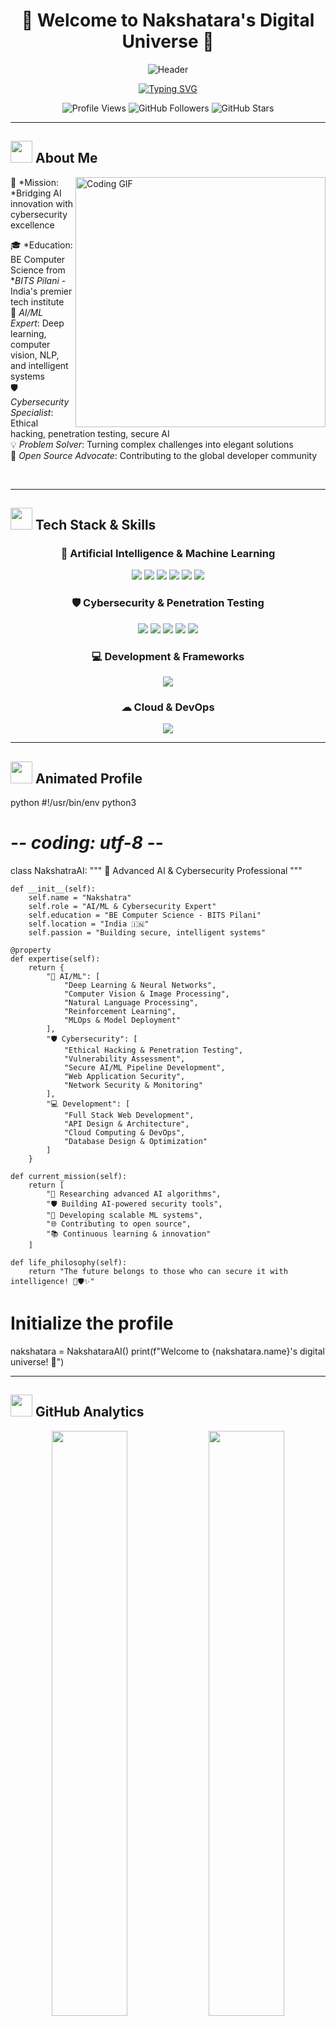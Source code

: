 # <div align="center">🌟 Welcome to Nakshatara's Digital Universe 🌟</div>

<div align="center">
  
<!-- Custom NAKSH Snake Animation -->

<!-- Animated Header -->
![Header](https://capsule-render.vercel.app/api?type=waving&color=gradient&customColorList=6,11,20&height=300&section=header&text=Nakshatara&fontSize=50&fontColor=fff&animation=twinkling&fontAlignY=40&desc=AI%20%7C%20ML%20%7C%20Cybersecurity%20Expert&descAlignY=60&descSize=18)

<!-- Dynamic Typing Animation -->
[![Typing SVG](https://readme-typing-svg.herokuapp.com?font=JetBrains+Mono&size=28&duration=3000&pause=1000&color=00F5FF&center=true&vCenter=true&multiline=true&width=800&height=100&lines=🤖+AI+%26+Machine+Learning+Engineer;🛡+Cybersecurity+Specialist;🎓+BITS+Pilani+Graduate;💻+Full+Stack+Developer;🚀+Innovation+Enthusiast)](https://git.io/typing-svg)

<!-- Animated Badges -->
<img src="https://komarev.com/ghpvc/?username=nakshatara&style=for-the-badge&color=brightgreen&animated=true" alt="Profile Views"/>
<img src="https://img.shields.io/github/followers/nakshatara?label=Followers&style=for-the-badge&color=blue&logo=github" alt="GitHub Followers"/>
<img src="https://img.shields.io/github/stars/nakshatara?label=Stars&style=for-the-badge&color=yellow&logo=github" alt="GitHub Stars"/>

</div>

---

## <img src="https://media.giphy.com/media/iY8CRBdQXODJSCERIr/giphy.gif" width="35"> About Me

<img align="right" alt="Coding GIF" width="400" src="https://media.giphy.com/media/ZVik7pBtu9dNS/giphy.gif"/>

🎯 *Mission: *Bridging AI innovation with cybersecurity excellence

🎓 *Education: BE Computer Science from **BITS Pilani* - India's premier tech institute  
🤖 *AI/ML Expert*: Deep learning, computer vision, NLP, and intelligent systems  
🛡 *Cybersecurity Specialist*: Ethical hacking, penetration testing, secure AI  
💡 *Problem Solver*: Turning complex challenges into elegant solutions  
🌟 *Open Source Advocate*: Contributing to the global developer community  

<br clear="right"/>

---

## <img src="https://media.giphy.com/media/WUlplcMpOCEmTGBtBW/giphy.gif" width="35"> Tech Stack & Skills

<div align="center">

### 🤖 Artificial Intelligence & Machine Learning
<img src="https://skillicons.dev/icons?i=python,tensorflow,pytorch&theme=dark" />
<img src="https://img.shields.io/badge/Scikit_Learn-F7931E?style=for-the-badge&logo=scikit-learn&logoColor=white"/>
<img src="https://img.shields.io/badge/OpenCV-27338e?style=for-the-badge&logo=OpenCV&logoColor=white"/>
<img src="https://img.shields.io/badge/Pandas-150458?style=for-the-badge&logo=pandas&logoColor=white"/>
<img src="https://img.shields.io/badge/NumPy-013243?style=for-the-badge&logo=numpy&logoColor=white"/>
<img src="https://img.shields.io/badge/Jupyter-F37626?style=for-the-badge&logo=Jupyter&logoColor=white"/>

### 🛡 Cybersecurity & Penetration Testing  
<img src="https://img.shields.io/badge/Kali_Linux-557C94?style=for-the-badge&logo=kali-linux&logoColor=white"/>
<img src="https://img.shields.io/badge/Wireshark-1679A7?style=for-the-badge&logo=wireshark&logoColor=white"/>
<img src="https://img.shields.io/badge/Metasploit-2596CD?style=for-the-badge&logo=metasploit&logoColor=white"/>
<img src="https://img.shields.io/badge/Burp_Suite-FF6633?style=for-the-badge&logo=burp-suite&logoColor=white"/>
<img src="https://img.shields.io/badge/OWASP-000000?style=for-the-badge&logo=owasp&logoColor=white"/>

### 💻 Development & Frameworks
<img src="https://skillicons.dev/icons?i=js,react,nodejs,fastapi,flask,mongodb,postgres&theme=dark" />

### ☁ Cloud & DevOps
<img src="https://skillicons.dev/icons?i=aws,gcp,docker,kubernetes,git&theme=dark" />

</div>

---

## <img src="https://media.giphy.com/media/LnQjpWaON8nhr21vNW/giphy.gif" width="35"> Animated Profile

python
#!/usr/bin/env python3
# -*- coding: utf-8 -*-

class NakshatraAI:
    """
    🚀 Advanced AI & Cybersecurity Professional
    """
    
    def __init__(self):
        self.name = "Nakshatra"
        self.role = "AI/ML & Cybersecurity Expert" 
        self.education = "BE Computer Science - BITS Pilani"
        self.location = "India 🇮🇳"
        self.passion = "Building secure, intelligent systems"
        
    @property
    def expertise(self):
        return {
            "🤖 AI/ML": [
                "Deep Learning & Neural Networks",
                "Computer Vision & Image Processing",
                "Natural Language Processing", 
                "Reinforcement Learning",
                "MLOps & Model Deployment"
            ],
            "🛡 Cybersecurity": [
                "Ethical Hacking & Penetration Testing",
                "Vulnerability Assessment",
                "Secure AI/ML Pipeline Development", 
                "Web Application Security",
                "Network Security & Monitoring"
            ],
            "💻 Development": [
                "Full Stack Web Development",
                "API Design & Architecture",
                "Cloud Computing & DevOps",
                "Database Design & Optimization"
            ]
        }
    
    def current_mission(self):
        return [
            "🔬 Researching advanced AI algorithms",
            "🛡 Building AI-powered security tools", 
            "🚀 Developing scalable ML systems",
            "🌐 Contributing to open source",
            "📚 Continuous learning & innovation"
        ]
    
    def life_philosophy(self):
        return "The future belongs to those who can secure it with intelligence! 🤖🛡✨"

# Initialize the profile
nakshatara = NakshataraAI()
print(f"Welcome to {nakshatara.name}'s digital universe! 🌟")


---

## <img src="https://media.giphy.com/media/iY8CRBdQXODJSCERIr/giphy.gif" width="35"> GitHub Analytics

<div align="center">

<img width="49%" src="https://github-readme-stats.vercel.app/api?username=nakshatara&show_icons=true&theme=tokyonight&hide_border=true&count_private=true&include_all_commits=true&custom_title=Nakshatra's%20GitHub%20Stats"/>
<img width="49%" src="https://github-readme-streak-stats.herokuapp.com/?user=nakshatara&theme=tokyonight&hide_border=true"/>

<img width="60%" src="https://github-readme-stats.vercel.app/api/top-langs/?username=nakshatara&layout=compact&theme=tokyonight&hide_border=true&langs_count=10"/>

<!-- Activity Graph -->
[![Nakshatara's github activity graph](https://github-readme-activity-graph.vercel.app/graph?username=nakshatara&theme=tokyo-night&hide_border=true&area=true)](https://github.com/nakshatara)

</div>

---

## <img src="https://media.giphy.com/media/QssGEmpkyEOhBCb7e1/giphy.gif" width="35"> Achievements & Trophies

<div align="center">

[![trophy](https://github-profile-trophy.vercel.app/?username=nakshatara&theme=tokyonight&no-frame=true&margin-w=10&margin-h=10&column=7)](https://github.com/nakshatara)

</div>

---

## <img src="https://media.giphy.com/media/LnQjpWaON8nhr21vNW/giphy.gif" width="35"> Snake Game Animation

<div align="center">

![Snake animation](https://github.com/nakshatara/nakshatara/blob/output/github-contribution-grid-snake-dark.svg)

</div>

---

## <img src="https://media.giphy.com/media/W5eoZHPpUx9sapR0eu/giphy.gif" width="35"> Featured Projects

<div align="center">

<!-- Project Cards -->
<a href="https://github.com/nakshatara/ai-security-toolkit">
  <img align="center" src="https://github-readme-stats.vercel.app/api/pin/?username=nakshatara&repo=ai-security-toolkit&theme=tokyonight&hide_border=true" />
</a>
<a href="https://github.com/nakshatara/ml-pipeline-security">
  <img align="center" src="https://github-readme-stats.vercel.app/api/pin/?username=nakshatara&repo=ml-pipeline-security&theme=tokyonight&hide_border=true" />
</a>

</div>

---

## <img src="https://media.giphy.com/media/LnQjpWaON8nhr21vNW/giphy.gif" width="35"> Let's Connect & Collaborate!

<div align="center">

"Innovation happens when brilliant minds connect and create together!"

[![LinkedIn](https://img.shields.io/badge/LinkedIn-0A66C2?style=for-the-badge&logo=linkedin&logoColor=white&labelColor=0A66C2)](https://linkedin.com/in/nakshatara)
[![Twitter](https://img.shields.io/badge/Twitter-1DA1F2?style=for-the-badge&logo=twitter&logoColor=white&labelColor=1DA1F2)](https://twitter.com/nakshatara)
[![Email](https://img.shields.io/badge/Email-EA4335?style=for-the-badge&logo=gmail&logoColor=white&labelColor=EA4335)](mailto:your.email@example.com)
[![Portfolio](https://img.shields.io/badge/Portfolio-000000?style=for-the-badge&logo=About.me&logoColor=white&labelColor=000000)](https://your-portfolio.com)
[![Discord](https://img.shields.io/badge/Discord-5865F2?style=for-the-badge&logo=discord&logoColor=white&labelColor=5865F2)](https://discord.com/users/nakshatara)

</div>

---

<div align="center">

<!-- Animated Footer -->
![Footer](https://capsule-render.vercel.app/api?type=waving&color=gradient&customColorList=6,11,20&height=150&section=footer&animation=twinkling)

### <img src="https://media.giphy.com/media/ObNTw8Uzwy6KQ/giphy.gif" width="30px"> Thanks for visiting! Let's build the future together!

<img src="https://media.giphy.com/media/jpVnC65DmYeyRL4LHS/giphy.gif" width="70px">

"The best way to predict the future is to invent it, and the best way to secure it is through intelligence!" ⭐

</div>
